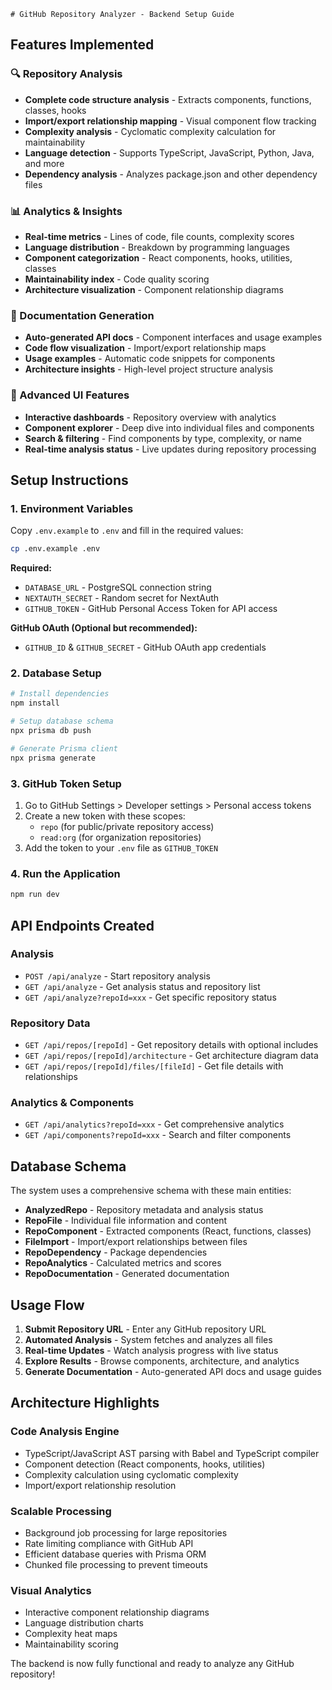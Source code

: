     # GitHub Repository Analyzer - Backend Setup Guide

## Features Implemented

### 🔍 Repository Analysis
- **Complete code structure analysis** - Extracts components, functions, classes, hooks
- **Import/export relationship mapping** - Visual component flow tracking
- **Complexity analysis** - Cyclomatic complexity calculation for maintainability
- **Language detection** - Supports TypeScript, JavaScript, Python, Java, and more
- **Dependency analysis** - Analyzes package.json and other dependency files

### 📊 Analytics & Insights
- **Real-time metrics** - Lines of code, file counts, complexity scores
- **Language distribution** - Breakdown by programming languages
- **Component categorization** - React components, hooks, utilities, classes
- **Maintainability index** - Code quality scoring
- **Architecture visualization** - Component relationship diagrams

### 📖 Documentation Generation
- **Auto-generated API docs** - Component interfaces and usage examples
- **Code flow visualization** - Import/export relationship maps
- **Usage examples** - Automatic code snippets for components
- **Architecture insights** - High-level project structure analysis

### 🎨 Advanced UI Features
- **Interactive dashboards** - Repository overview with analytics
- **Component explorer** - Deep dive into individual files and components
- **Search & filtering** - Find components by type, complexity, or name
- **Real-time analysis status** - Live updates during repository processing

## Setup Instructions

### 1. Environment Variables
Copy `.env.example` to `.env` and fill in the required values:

```bash
cp .env.example .env
```

**Required:**
- `DATABASE_URL` - PostgreSQL connection string
- `NEXTAUTH_SECRET` - Random secret for NextAuth
- `GITHUB_TOKEN` - GitHub Personal Access Token for API access

**GitHub OAuth (Optional but recommended):**
- `GITHUB_ID` & `GITHUB_SECRET` - GitHub OAuth app credentials

### 2. Database Setup
```bash
# Install dependencies
npm install

# Setup database schema
npx prisma db push

# Generate Prisma client
npx prisma generate
```

### 3. GitHub Token Setup
1. Go to GitHub Settings > Developer settings > Personal access tokens
2. Create a new token with these scopes:
   - `repo` (for public/private repository access)
   - `read:org` (for organization repositories)
3. Add the token to your `.env` file as `GITHUB_TOKEN`

### 4. Run the Application
```bash
npm run dev
```

## API Endpoints Created

### Analysis
- `POST /api/analyze` - Start repository analysis
- `GET /api/analyze` - Get analysis status and repository list
- `GET /api/analyze?repoId=xxx` - Get specific repository status

### Repository Data
- `GET /api/repos/[repoId]` - Get repository details with optional includes
- `GET /api/repos/[repoId]/architecture` - Get architecture diagram data
- `GET /api/repos/[repoId]/files/[fileId]` - Get file details with relationships

### Analytics & Components
- `GET /api/analytics?repoId=xxx` - Get comprehensive analytics
- `GET /api/components?repoId=xxx` - Search and filter components

## Database Schema

The system uses a comprehensive schema with these main entities:
- **AnalyzedRepo** - Repository metadata and analysis status
- **RepoFile** - Individual file information and content
- **RepoComponent** - Extracted components (React, functions, classes)
- **FileImport** - Import/export relationships between files
- **RepoDependency** - Package dependencies
- **RepoAnalytics** - Calculated metrics and scores
- **RepoDocumentation** - Generated documentation

## Usage Flow

1. **Submit Repository URL** - Enter any GitHub repository URL
2. **Automated Analysis** - System fetches and analyzes all files
3. **Real-time Updates** - Watch analysis progress with live status
4. **Explore Results** - Browse components, architecture, and analytics
5. **Generate Documentation** - Auto-generated API docs and usage guides

## Architecture Highlights

### Code Analysis Engine
- TypeScript/JavaScript AST parsing with Babel and TypeScript compiler
- Component detection (React components, hooks, utilities)
- Complexity calculation using cyclomatic complexity
- Import/export relationship resolution

### Scalable Processing
- Background job processing for large repositories
- Rate limiting compliance with GitHub API
- Efficient database queries with Prisma ORM
- Chunked file processing to prevent timeouts

### Visual Analytics
- Interactive component relationship diagrams
- Language distribution charts
- Complexity heat maps
- Maintainability scoring

The backend is now fully functional and ready to analyze any GitHub repository!